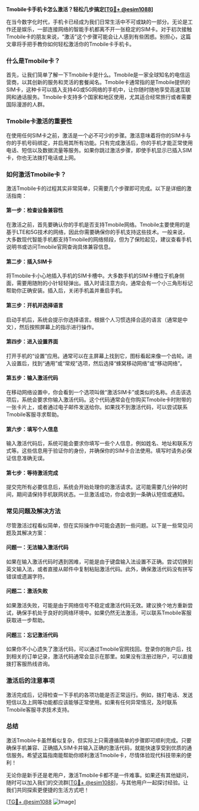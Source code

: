 **Tmobile卡手机卡怎么激活？轻松几步搞定[[TG💪+ @esim1088](https://t.me/s/esim1088)]**

在当今数字化时代，手机卡已经成为我们日常生活中不可或缺的一部分。无论是工作还是娱乐，一部连接网络的智能手机都离不开一张稳定的SIM卡。对于初次接触Tmobile卡的朋友来说，“激活”这个步骤可能会让人感到有些困惑。别担心，这篇文章将手把手教你如何轻松激活你的Tmobile卡手机卡。

### 什么是Tmobile卡？

首先，让我们简单了解一下Tmobile卡是什么。Tmobile是一家全球知名的电信运营商，以其创新的服务和灵活的套餐闻名。Tmobile卡通常指的是Tmobile提供的SIM卡，这种卡可以插入支持4G或5G网络的手机中，让你随时随地享受高速互联网和通话服务。Tmobile卡支持多个国家和地区使用，尤其适合经常旅行或者需要国际漫游的人群。

### Tmobile卡激活的重要性

在使用任何SIM卡之前，激活是一个必不可少的步骤。激活意味着将你的SIM卡与你的手机号码绑定，并启用其所有功能。只有完成激活后，你的手机才能正常使用电话、短信以及数据流量等服务。如果你跳过激活步骤，即使手机显示已插入SIM卡，你也无法拨打电话或上网。

### 如何激活Tmobile卡？

激活Tmobile卡的过程其实非常简单，只需要几个步骤即可完成。以下是详细的激活指南：

#### 第一步：检查设备兼容性

在激活之前，首先要确认你的手机是否支持Tmobile网络。Tmobile主要使用的是基于LTE和5G技术的网络，因此你需要确保你的手机支持这些技术。一般来说，大多数现代智能手机都支持Tmobile的网络频段，但为了保险起见，建议查看手机说明书或访问Tmobile官网查询具体兼容信息。

#### 第二步：插入SIM卡

将Tmobile卡小心地插入手机的SIM卡槽中。大多数手机的SIM卡槽位于机身侧面，需要用随附的小针轻轻弹出。插入时请注意方向，通常会有一个小三角形标记帮助你正确安装。插入后，关闭手机盖并重启手机。

#### 第三步：开机并选择语言

启动手机后，系统会提示你选择语言。根据个人习惯选择合适的语言（通常是中文），然后按照屏幕上的指示进行操作。

#### 第四步：进入设置界面

打开手机的“设置”应用。通常可以在主屏幕上找到它，图标看起来像一个齿轮。进入设置后，找到“通用”或“常规”选项，然后选择“蜂窝移动网络”或“移动网络”。

#### 第五步：输入激活代码

在移动网络设置中，你会看到一个选项叫做“激活SIM卡”或类似的名称。点击该选项后，系统会要求你输入激活代码。这个代码通常会在你购买Tmobile卡时附带的一张卡片上，或者通过电子邮件发送给你。如果找不到激活代码，可以尝试联系Tmobile客服寻求帮助。

#### 第六步：填写个人信息

输入激活代码后，系统可能会要求你填写一些个人信息，例如姓名、地址和联系方式等。这些信息用于验证你的身份，并确保你的SIM卡合法使用。填写时请务必保证信息准确无误。

#### 第七步：等待激活完成

提交完所有必要信息后，系统会开始处理你的激活请求。这可能需要几分钟的时间，期间请保持手机联网状态。一旦激活成功，你会收到一条确认短信或通知。

### 常见问题及解决方法

尽管激活过程看似简单，但在实际操作中可能会遇到一些问题。以下是一些常见问题及其解决方案：

#### 问题一：无法输入激活代码

如果在输入激活代码时遇到困难，可能是由于键盘输入法设置不正确。尝试切换到英文输入法，或者直接从邮件中复制粘贴激活代码。此外，确保激活代码没有拼写错误或遗漏字符。

#### 问题二：激活失败

如果激活失败，可能是由于网络信号不稳定或激活代码无效。建议换个地方重新尝试，确保手机处于良好的网络环境中。如果仍然无法激活，可以联系Tmobile客服获取进一步帮助。

#### 问题三：忘记激活代码

如果你不小心遗失了激活代码，可以通过Tmobile官网找回。登录你的账户后，找到相关的订单记录，激活代码通常会显示在那里。如果没有注册过账户，可以直接拨打客服热线咨询。

### 激活后的注意事项

激活完成后，记得检查一下手机的各项功能是否正常运行。例如，拨打电话、发送短信以及上网等功能都应该能够正常使用。如果有任何异常情况，及时联系Tmobile客服寻求技术支持。

### 总结

激活Tmobile卡虽然看似复杂，但实际上只需遵循简单的步骤即可顺利完成。只要确保手机兼容、正确插入SIM卡并输入正确的激活代码，就能快速享受到优质的通信服务。希望这篇指南能帮助你顺利激活Tmobile卡，尽情体验现代科技带来的便利！

无论你是新手还是老用户，激活Tmobile卡都不是一件难事。如果还有其他疑问，随时可以加入我们的交流群[[TG💪+ @esim1088](https://t.me/s/esim1088)]，与其他用户一起探讨经验。让我们共同探索更便捷的生活方式吧！

[[TG💪+ @esim1088](https://t.me/s/esim1088) ![Image](https://i.postimg.cc/4NQfJmqS/Snipaste-2025-05-13-00-14-12.png)]